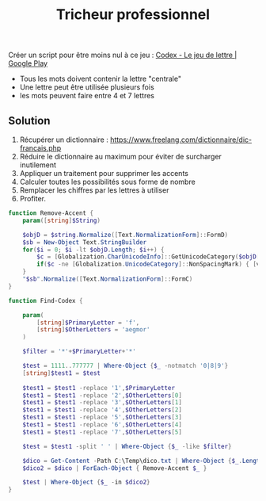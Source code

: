﻿---
layout: post
title: "Tricheur professionnel"
description: "Créer une fonction pour tricher facilement au jeu de lettre Codex"
background: "#54A075"
tags: ['challenge','powershell']
listed: true
---

Créer un script pour être moins nul à ce jeu : [Codex - Le jeu de lettre | Google Play](https://play.google.com/store/apps/details?id=fr.codexdujour.app)

- Tous les mots doivent contenir la lettre "centrale"
- Une lettre peut être utilisée plusieurs fois
- les mots peuvent faire entre 4 et 7 lettres

## Solution

1. Récupérer un dictionnaire : <https://www.freelang.com/dictionnaire/dic-francais.php>
2. Réduire le dictionnaire au maximum pour éviter de surcharger inutilement
3. Appliquer un traitement pour supprimer les accents
4. Calculer toutes les possibilités sous forme de nombre
5. Remplacer les chiffres par les lettres à utiliser
6. Profiter.

```powershell
function Remove-Accent {
    param([string]$String)

    $objD = $string.Normalize([Text.NormalizationForm]::FormD)
    $sb = New-Object Text.StringBuilder
    for($i = 0; $i -lt $objD.Length; $i++) {
        $c = [Globalization.CharUnicodeInfo]::GetUnicodeCategory($objD[$i])
        if($c -ne [Globalization.UnicodeCategory]::NonSpacingMark) { [void]$sb.Append($objD[$i]) }
    }
    "$sb".Normalize([Text.NormalizationForm]::FormC)
}

function Find-Codex {

    param(
        [string]$PrimaryLetter = 'f',
        [string]$OtherLetters = 'aegmor'
    )

    $filter = '*'+$PrimaryLetter+'*'

    $test = 1111..777777 | Where-Object {$_ -notmatch '0|8|9'}
    [string]$test1 = $test
    
    $test1 = $test1 -replace '1',$PrimaryLetter
    $test1 = $test1 -replace '2',$OtherLetters[0]
    $test1 = $test1 -replace '3',$OtherLetters[1]
    $test1 = $test1 -replace '4',$OtherLetters[2]
    $test1 = $test1 -replace '5',$OtherLetters[3]
    $test1 = $test1 -replace '6',$OtherLetters[4]
    $test1 = $test1 -replace '7',$OtherLetters[5]

    $test = $test1 -split ' ' | Where-Object {$_ -like $filter}

    $dico = Get-Content -Path C:\Temp\dico.txt | Where-Object {$_.Length -ge 4 -and $_.Length -le 7 -and $_ -like $filter}
    $dico2 = $dico | ForEach-Object { Remove-Accent $_ }

    $test | Where-Object {$_ -in $dico2}
}
```
